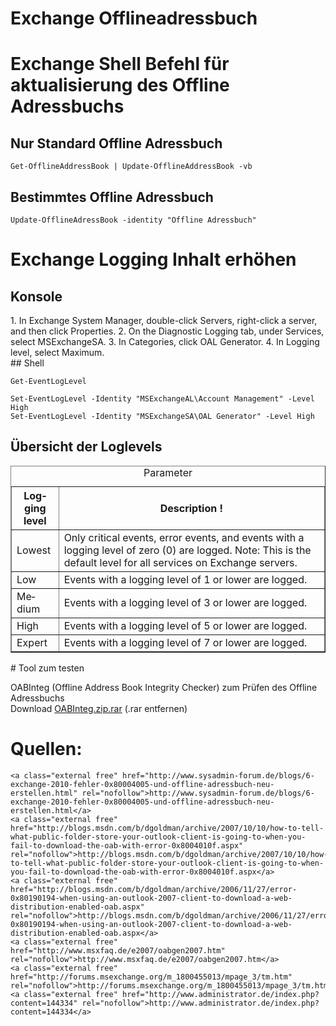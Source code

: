 # Exchange Offlineadressbuch

# <span id="bkmrk-"></span><span class="mw-headline" id="bkmrk-exchange-shell-befeh-1">Exchange Shell Befehl für aktualisierung des Offline Adressbuchs</span>

## <span class="mw-headline" id="bkmrk-nur-standard-offline-1">Nur Standard Offline Adressbuch</span>

```
Get-OfflineAddressBook | Update-OfflineAddressBook -vb
```

## <span class="mw-headline" id="bkmrk-bestimmtes-offline-a-1">Bestimmtes Offline Adressbuch</span>

```
Update-OfflineAdressBook -identity "Offline Adressbuch"
```

# <span id="bkmrk--1"></span><span class="mw-headline" id="bkmrk-exchange-logging-inh-1">Exchange Logging Inhalt erhöhen</span>

## <span class="mw-headline" id="bkmrk-konsole-1">Konsole</span>

<div class="vector-body" id="bkmrk-in-exchange-system-m"><div class="mw-body-content mw-content-ltr" dir="ltr" lang="de"><div class="mw-parser-output">1. In Exchange System Manager, double-click Servers, right-click a server, and then click Properties.
2. On the Diagnostic Logging tab, under Services, select MSExchangeSA.
3. In Categories, click OAL Generator.
4. In Logging level, select Maximum.

</div></div></div>## <span class="mw-headline" id="bkmrk-shell-1">Shell</span>

```
Get-EventLogLevel
```

```
Set-EventLogLevel -Identity "MSExchangeAL\Account Management" -Level High
Set-EventLogLevel -Identity "MSExchangeSA\OAL Generator" -Level High
```

## <span id="bkmrk--2"></span><span class="mw-headline" id="bkmrk-%C3%9Cbersicht-der-loglev-1">Übersicht der Loglevels</span>

<div class="vector-body" id="bkmrk-parameter-logging-le"><div class="mw-body-content mw-content-ltr" dir="ltr" lang="de"><div class="mw-parser-output"><table border="1" class="wikitable"><caption>Parameter</caption><tbody><tr><th>Logging level</th><th>Description !</th></tr><tr><td>Lowest</td><td>Only critical events, error events, and events with a logging level of zero (0) are logged. Note: This is the default level for all services on Exchange servers.

</td></tr><tr><td>Low</td><td>Events with a logging level of 1 or lower are logged.</td></tr><tr><td>Medium</td><td>Events with a logging level of 3 or lower are logged.</td></tr><tr><td>High</td><td>Events with a logging level of 5 or lower are logged.</td></tr><tr><td>Expert</td><td>Events with a logging level of 7 or lower are logged.</td></tr></tbody></table>

</div></div></div># <span class="mw-headline" id="bkmrk-tool-zum-testen-1">Tool zum testen</span>

OABInteg (Offline Address Book Integrity Checker) zum Prüfen des Offline Adressbuchs  
Download [OABInteg.zip.rar](https://wiki.eidolf.de/index.php?title=Spezial:Hochladen&wpDestFile=OABInteg.zip.rar "OABInteg.zip.rar") (.rar entfernen)

# <span class="mw-headline" id="bkmrk-quellen%3A-1">Quellen:</span>

```
<a class="external free" href="http://www.sysadmin-forum.de/blogs/6-exchange-2010-fehler-0x80004005-und-offline-adressbuch-neu-erstellen.html" rel="nofollow">http://www.sysadmin-forum.de/blogs/6-exchange-2010-fehler-0x80004005-und-offline-adressbuch-neu-erstellen.html</a>
<a class="external free" href="http://blogs.msdn.com/b/dgoldman/archive/2007/10/10/how-to-tell-what-public-folder-store-your-outlook-client-is-going-to-when-you-fail-to-download-the-oab-with-error-0x8004010f.aspx" rel="nofollow">http://blogs.msdn.com/b/dgoldman/archive/2007/10/10/how-to-tell-what-public-folder-store-your-outlook-client-is-going-to-when-you-fail-to-download-the-oab-with-error-0x8004010f.aspx</a>
<a class="external free" href="http://blogs.msdn.com/b/dgoldman/archive/2006/11/27/error-0x80190194-when-using-an-outlook-2007-client-to-download-a-web-distribution-enabled-oab.aspx" rel="nofollow">http://blogs.msdn.com/b/dgoldman/archive/2006/11/27/error-0x80190194-when-using-an-outlook-2007-client-to-download-a-web-distribution-enabled-oab.aspx</a>
<a class="external free" href="http://www.msxfaq.de/e2007/oabgen2007.htm" rel="nofollow">http://www.msxfaq.de/e2007/oabgen2007.htm</a>
<a class="external free" href="http://forums.msexchange.org/m_1800455013/mpage_3/tm.htm" rel="nofollow">http://forums.msexchange.org/m_1800455013/mpage_3/tm.htm</a>
<a class="external free" href="http://www.administrator.de/index.php?content=144334" rel="nofollow">http://www.administrator.de/index.php?content=144334</a>
```